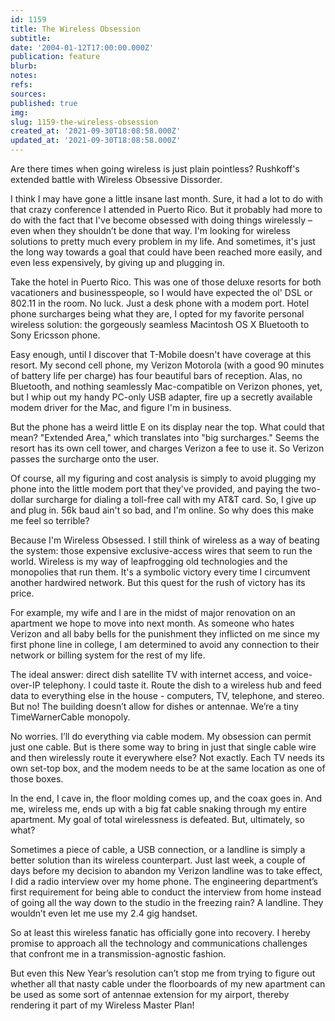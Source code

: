 ```yaml
---
id: 1159
title: The Wireless Obsession
subtitle: 
date: '2004-01-12T17:00:00.000Z'
publication: feature
blurb: 
notes: 
refs: 
sources: 
published: true
img: 
slug: 1159-the-wireless-obsession
created_at: '2021-09-30T18:08:58.000Z'
updated_at: '2021-09-30T18:08:58.000Z'
---
```


Are there times when going wireless is just plain pointless? Rushkoff's extended battle with Wireless Obsessive Dissorder.

I think I may have gone a little insane last month. Sure, it had a lot to do with that crazy conference I attended in Puerto Rico. But it probably had more to do with the fact that I've become obsessed with doing things wirelessly – even when they shouldn’t be done that way. I'm looking for wireless solutions to pretty much every problem in my life. And sometimes, it's just the long way towards a goal that could have been reached more easily, and even less expensively, by giving up and plugging in.

Take the hotel in Puerto Rico. This was one of those deluxe resorts for both vacationers and businesspeople, so I would have expected the ol' DSL or 802.11 in the room. No luck. Just a desk phone with a modem port. Hotel phone surcharges being what they are, I opted for my favorite personal wireless solution: the gorgeously seamless Macintosh OS X Bluetooth to Sony Ericsson phone.

Easy enough, until I discover that T-Mobile doesn't have coverage at this resort. My second cell phone, my Verizon Motorola (with a good 90 minutes of battery life per charge) has four beautiful bars of reception. Alas, no Bluetooth, and nothing seamlessly Mac-compatible on Verizon phones, yet, but I whip out my handy PC-only USB adapter, fire up a secretly available modem driver for the Mac, and figure I'm in business.

But the phone has a weird little E on its display near the top. What could that mean? "Extended Area," which translates into "big surcharges." Seems the resort has its own cell tower, and charges Verizon a fee to use it. So Verizon passes the surcharge onto the user.

Of course, all my figuring and cost analysis is simply to avoid plugging my phone into the little modem port that they've provided, and paying the two-dollar surcharge for dialing a toll-free call with my AT&T card. So, I give up and plug in. 56k baud ain't so bad, and I'm online. So why does this make me feel so terrible?

Because I'm Wireless Obsessed. I still think of wireless as a way of beating the system: those expensive exclusive-access wires that seem to run the world. Wireless is my way of leapfrogging old technologies and the monopolies that run them. It's a symbolic victory every time I circumvent another hardwired network. But this quest for the rush of victory has its price.

For example, my wife and I are in the midst of major renovation on an apartment we hope to move into next month. As someone who hates Verizon and all baby bells for the punishment they inflicted on me since my first phone line in college, I am determined to avoid any connection to their network or billing system for the rest of my life.

The ideal answer: direct dish satellite TV with internet access, and voice-over-IP telephony. I could taste it. Route the dish to a wireless hub and feed data to everything else in the house - computers, TV, telephone, and stereo. But no! The building doesn’t allow for dishes or antennae. We’re a tiny TimeWarnerCable monopoly.

No worries. I’ll do everything via cable modem. My obsession can permit just one cable. But is there some way to bring in just that single cable wire and then wirelessly route it everywhere else? Not exactly. Each TV needs its own set-top box, and the modem needs to be at the same location as one of those boxes.

In the end, I cave in, the floor molding comes up, and the coax goes in. And me, wireless me, ends up with a big fat cable snaking through my entire apartment. My goal of total wirelessness is defeated. But, ultimately, so what?

Sometimes a piece of cable, a USB connection, or a landline is simply a better solution than its wireless counterpart. Just last week, a couple of days before my decision to abandon my Verizon landline was to take effect, I did a radio interview over my home phone. The engineering department’s first requirement for being able to conduct the interview from home instead of going all the way down to the studio in the freezing rain? A landline. They wouldn’t even let me use my 2.4 gig handset.

So at least this wireless fanatic has officially gone into recovery. I hereby promise to approach all the technology and communications challenges that confront me in a transmission-agnostic fashion.

But even this New Year’s resolution can’t stop me from trying to figure out whether all that nasty cable under the floorboards of my new apartment can be used as some sort of antennae extension for my airport, thereby rendering it part of my Wireless Master Plan!
